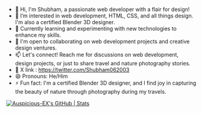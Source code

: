 - 👋 Hi, I'm Shubham, a passionate web developer with a flair for design! 
- 👀 I’m interested in web development, HTML, CSS, and all things design. I'm also a certified Blender 3D designer.
- 🌱 Currently learning and experimenting with new technologies to enhance my skills.
- 💞️ I'm open to collaborating on web development projects and creative design ventures.
- 📫 Let's connect! Reach me for discussions on web development, design projects, or just to share travel and nature photography stories.
- 🦜 X link : https://twitter.com/Shubham062003
- 😄 Pronouns: He/Him
- ⚡ Fun fact: I'm a certified Blender 3D designer, and I find joy in capturing the beauty of nature through photography during my travels.


<!---
Auspicious-EX/Auspicious-EX is a ✨ special ✨ repository because its `README.md` (this file) appears on your GitHub profile.
You can click the Preview link to take a look at your changes.
--->


[![Auspicious-EX's GitHub | Stats](https://stats.quine.sh/Auspicious-EX/github?theme=dark)](https://quine.sh?utm_source=widgets&utm_campaign=Auspicious-EX)
